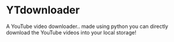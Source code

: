 # YTdownloader
A YouTube video downloader.. made using python
you can directly download the YouTube videos into your local storage!
